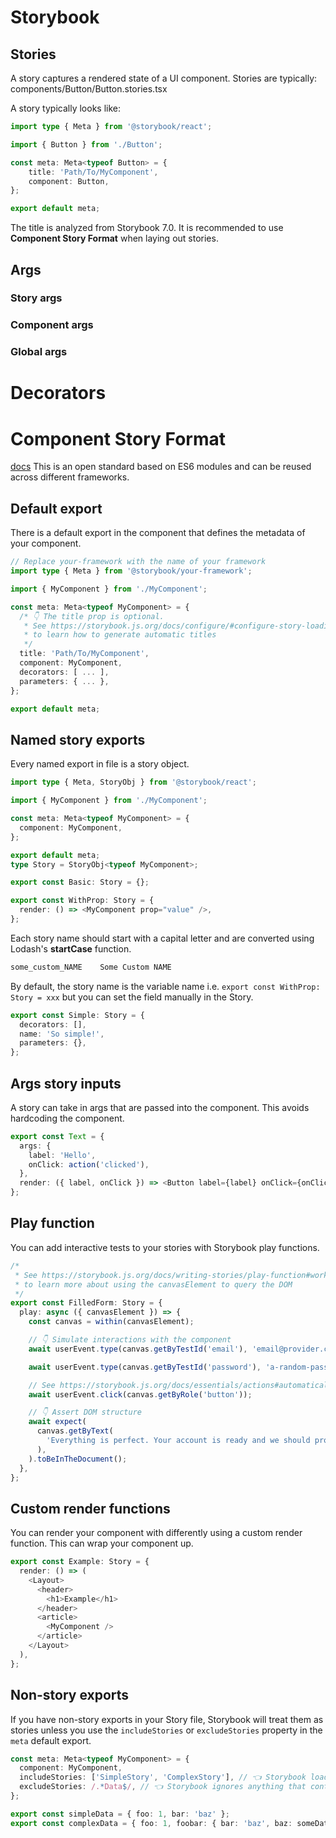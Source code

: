 # Storybook

## Stories
A story captures a rendered state of a UI component. Stories are typically:
components/Button/Button.stories.tsx

A story typically looks like:
```typescript
import type { Meta } from '@storybook/react';

import { Button } from './Button';

const meta: Meta<typeof Button> = {
    title: 'Path/To/MyComponent',
    component: Button,
};

export default meta;
```

The title is analyzed from Storybook 7.0. It is recommended to use **Component Story Format** when laying out stories.

## Args

### Story args

### Component args

### Global args

# Decorators

# Component Story Format
[docs](https://storybook.js.org/docs/api/csf)
This is an open standard based on ES6 modules and can be reused across different frameworks.

## Default export
There is a default export in the component that defines the metadata of your component.

```typescript
// Replace your-framework with the name of your framework
import type { Meta } from '@storybook/your-framework';

import { MyComponent } from './MyComponent';

const meta: Meta<typeof MyComponent> = {
  /* 👇 The title prop is optional.
   * See https://storybook.js.org/docs/configure/#configure-story-loading
   * to learn how to generate automatic titles
   */
  title: 'Path/To/MyComponent',
  component: MyComponent,
  decorators: [ ... ],
  parameters: { ... },
};

export default meta;
```

## Named story exports
Every named export in file is a story object.
```typescript
import type { Meta, StoryObj } from '@storybook/react';

import { MyComponent } from './MyComponent';

const meta: Meta<typeof MyComponent> = {
  component: MyComponent,
};

export default meta;
type Story = StoryObj<typeof MyComponent>;

export const Basic: Story = {};

export const WithProp: Story = {
  render: () => <MyComponent prop="value" />,
};
```

Each story name should start with a capital letter and are converted using Lodash's **startCase** function.

```typescript
some_custom_NAME	Some Custom NAME
```
By default, the story name is the variable name i.e. `export const WithProp: Story = xxx` but you can set the field manually in the Story.

```typescript
export const Simple: Story = {
  decorators: [],
  name: 'So simple!',
  parameters: {},
};
```

## Args story inputs
A story can take in args that are passed into the component. This avoids hardcoding the component.
```typescript
export const Text = {
  args: {
    label: 'Hello',
    onClick: action('clicked'),
  },
  render: ({ label, onClick }) => <Button label={label} onClick={onClick} />,
};
```

## Play function
You can add interactive tests to your stories with Storybook play functions.

```typescript
/*
 * See https://storybook.js.org/docs/writing-stories/play-function#working-with-the-canvas
 * to learn more about using the canvasElement to query the DOM
 */
export const FilledForm: Story = {
  play: async ({ canvasElement }) => {
    const canvas = within(canvasElement);

    // 👇 Simulate interactions with the component
    await userEvent.type(canvas.getByTestId('email'), 'email@provider.com');

    await userEvent.type(canvas.getByTestId('password'), 'a-random-password');

    // See https://storybook.js.org/docs/essentials/actions#automatically-matching-args to learn how to setup logging in the Actions panel
    await userEvent.click(canvas.getByRole('button'));

    // 👇 Assert DOM structure
    await expect(
      canvas.getByText(
        'Everything is perfect. Your account is ready and we should probably get you started!',
      ),
    ).toBeInTheDocument();
  },
};
```

## Custom render functions
You can render your component with differently using a custom render function. This can wrap your component up.
```typescript
export const Example: Story = {
  render: () => (
    <Layout>
      <header>
        <h1>Example</h1>
      </header>
      <article>
        <MyComponent />
      </article>
    </Layout>
  ),
};
```

## Non-story exports
If you have non-story exports in your Story file, Storybook will treat them as stories unless you use the `includeStories` or `excludeStories` property in the `meta` default export.
```typescript
const meta: Meta<typeof MyComponent> = {
  component: MyComponent,
  includeStories: ['SimpleStory', 'ComplexStory'], // 👈 Storybook loads these stories
  excludeStories: /.*Data$/, // 👈 Storybook ignores anything that contains Data
};

export const simpleData = { foo: 1, bar: 'baz' };
export const complexData = { foo: 1, foobar: { bar: 'baz', baz: someData } };
```
